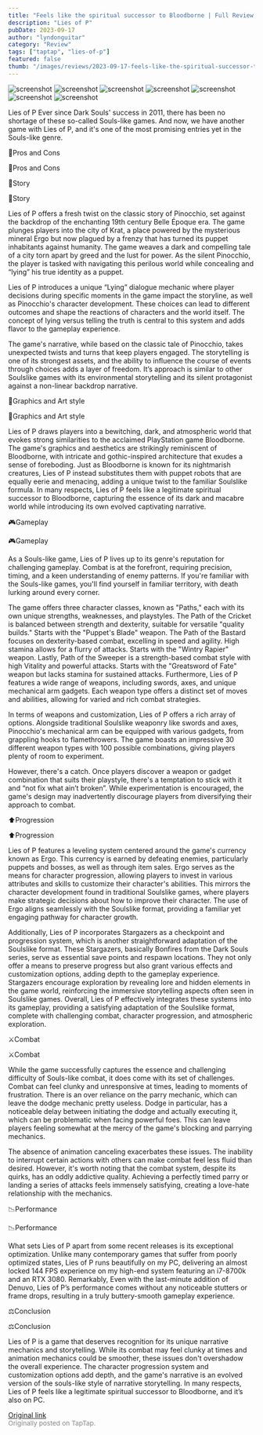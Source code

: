 ```yaml
---
title: "Feels like the spiritual successor to Bloodborne | Full Review - Lies of P"
description: "Lies of P"
pubDate: 2023-09-17
author: "lyndonguitar"
category: "Review"
tags: ["taptap", "lies-of-p"]
featured: false
thumb: "/images/reviews/2023-09-17-feels-like-the-spiritual-successor-to-bloodborne--full-review---lies-of-p-0.avif"
---
```


<div class="gallery">
  <img src="/images/reviews/2023-09-17-feels-like-the-spiritual-successor-to-bloodborne--full-review---lies-of-p-0.avif" alt="screenshot" />
  <img src="/images/reviews/2023-09-17-feels-like-the-spiritual-successor-to-bloodborne--full-review---lies-of-p-1.avif" alt="screenshot" />
  <img src="/images/reviews/2023-09-17-feels-like-the-spiritual-successor-to-bloodborne--full-review---lies-of-p-2.avif" alt="screenshot" />
  <img src="/images/reviews/2023-09-17-feels-like-the-spiritual-successor-to-bloodborne--full-review---lies-of-p-3.avif" alt="screenshot" />
  <img src="/images/reviews/2023-09-17-feels-like-the-spiritual-successor-to-bloodborne--full-review---lies-of-p-4.avif" alt="screenshot" />
  <img src="/images/reviews/2023-09-17-feels-like-the-spiritual-successor-to-bloodborne--full-review---lies-of-p-5.avif" alt="screenshot" />
  <img src="/images/reviews/2023-09-17-feels-like-the-spiritual-successor-to-bloodborne--full-review---lies-of-p-6.avif" alt="screenshot" />
</div>

Lies of P
Ever since Dark Souls' success in 2011, there has been no shortage of these so-called Souls-like games. And now, we have another game with Lies of P, and it's one of the most promising entries yet in the Souls-like genre.

📌Pros and Cons

📌Pros and Cons

📖Story

📖Story

Lies of P offers a fresh twist on the classic story of Pinocchio, set against the backdrop of the enchanting 19th century Belle Époque era.  The game plunges players into the city of Krat, a place powered by the mysterious mineral Ergo but now plagued by a frenzy that has turned its puppet inhabitants against humanity. The game weaves a dark and compelling tale of a city torn apart by greed and the lust for power. As the silent Pinocchio, the player is tasked with navigating this perilous world while concealing and “lying” his true identity as a puppet.

Lies of P introduces a unique “Lying” dialogue mechanic where player decisions during specific moments in the game impact the storyline, as well as Pinocchio's character development. These choices can lead to different outcomes and shape the reactions of characters and the world itself. The concept of lying versus telling the truth is central to this system and adds flavor to the gameplay experience.

The game's narrative, while based on the classic tale of Pinocchio, takes unexpected twists and turns that keep players engaged. The storytelling is one of its strongest assets, and the ability to influence the course of events through choices adds a layer of freedom. It’s approach is similar to other Soulslike games with its environmental storytelling and its silent protagonist against a non-linear backdrop narrative.

🎨Graphics and Art style

🎨Graphics and Art style

Lies of P draws players into a bewitching, dark, and atmospheric world that evokes strong similarities to the acclaimed PlayStation game Bloodborne. The game's graphics and aesthetics are strikingly reminiscent of Bloodborne, with intricate and gothic-inspired architecture that exudes a sense of foreboding. Just as Bloodborne is known for its nightmarish creatures, Lies of P instead substitutes them with puppet robots that are equally eerie and menacing, adding a unique twist to the familiar Soulslike formula. In many respects, Lies of P feels like a legitimate spiritual successor to Bloodborne, capturing the essence of its dark and macabre world while introducing its own evolved captivating narrative.

🎮Gameplay

🎮Gameplay

As a Souls-like game, Lies of P lives up to its genre's reputation for challenging gameplay. Combat is at the forefront, requiring precision, timing, and a keen understanding of enemy patterns. If you're familiar with the Souls-like games, you'll find yourself in familiar territory, with death lurking around every corner.

The game offers three character classes, known as "Paths," each with its own unique strengths, weaknesses, and playstyles. The Path of the Cricket is balanced between strength and dexterity, suitable for versatile "quality builds." Starts with the "Puppet's Blade" weapon. The Path of the Bastard focuses on dexterity-based combat, excelling in speed and agility. High stamina allows for a flurry of attacks. Starts with the "Wintry Rapier" weapon. Lastly, Path of the Sweeper is a strength-based combat style with high Vitality and powerful attacks. Starts with the "Greatsword of Fate" weapon but lacks stamina for sustained attacks. Furthermore, Lies of P features a wide range of weapons, including swords, axes, and unique mechanical arm gadgets. Each weapon type offers a distinct set of moves and abilities, allowing for varied and rich combat strategies.

In terms of weapons and customization, Lies of P offers a rich array of options. Alongside traditional Soulslike weaponry like swords and axes, Pinocchio's mechanical arm can be equipped with various gadgets, from grappling hooks to flamethrowers. The game boasts an impressive 30 different weapon types with 100 possible combinations, giving players plenty of room to experiment.

However, there's a catch. Once players discover a weapon or gadget combination that suits their playstyle, there's a temptation to stick with it and “not fix what ain’t broken”. While experimentation is encouraged, the game's design may inadvertently discourage players from diversifying their approach to combat.

⬆️Progression

⬆️Progression

Lies of P features a leveling system centered around the game's currency known as Ergo. This currency is earned by defeating enemies, particularly puppets and bosses, as well as through item sales. Ergo serves as the means for character progression, allowing players to invest in various attributes and skills to customize their character's abilities. This mirrors the character development found in traditional Soulslike games, where players make strategic decisions about how to improve their character. The use of Ergo aligns seamlessly with the Soulslike format, providing a familiar yet engaging pathway for character growth.

Additionally, Lies of P incorporates Stargazers as a checkpoint and progression system, which is another straightforward adaptation of the Soulslike format. These Stargazers, basically Bonfires from the Dark Souls series, serve as essential save points and respawn locations. They not only offer a means to preserve progress but also grant various effects and customization options, adding depth to the gameplay experience. Stargazers encourage exploration by revealing lore and hidden elements in the game world, reinforcing the immersive storytelling aspects often seen in Soulslike games. Overall, Lies of P effectively integrates these systems into its gameplay, providing a satisfying adaptation of the Soulslike format, complete with challenging combat, character progression, and atmospheric exploration.

⚔️Combat

⚔️Combat

While the game successfully captures the essence and challenging difficulty of Souls-like combat, it does come with its set of challenges. Combat can feel clunky and unresponsive at times, leading to moments of frustration. There is an over reliance on the parry mechanic, which can leave the dodge mechanic pretty useless. Dodge in particular, has a noticeable delay between initiating the dodge and actually executing it, which can be problematic when facing powerful foes. This can leave players feeling somewhat at the mercy of the game's blocking and parrying mechanics.

The absence of animation canceling exacerbates these issues. The inability to interrupt certain actions with others can make combat feel less fluid than desired. However, it's worth noting that the combat system, despite its quirks, has an oddly addictive quality. Achieving a perfectly timed parry or landing a series of attacks feels immensely satisfying, creating a love-hate relationship with the mechanics.

📉Performance

📉Performance

What sets Lies of P apart from some recent releases is its exceptional optimization. Unlike many contemporary games that suffer from poorly optimized states, Lies of P runs beautifully on my PC, delivering an almost locked 144 FPS experience on my high-end system featuring an i7-8700k and an RTX 3080. Remarkably, Even with the last-minute addition of Denuvo, Lies of P’s performance comes without any noticeable stutters or frame drops, resulting in a truly buttery-smooth gameplay experience.

⚖️Conclusion

⚖️Conclusion

Lies of P is a game that deserves recognition for its unique narrative mechanics and storytelling. While its combat may feel clunky at times and animation mechanics  could be smoother, these issues don't overshadow the overall experience. The character progression system and customization options add depth, and the game's narrative is an evolved version of the souls-like style of narrative storytelling. In many respects, Lies of P feels like a legitimate spiritual successor to Bloodborne, and it’s also on PC.

[Original link](https://www.taptap.io/post/6293349)<br><span style="font-size: 0.95em; color: #888;">Originally posted on TapTap.</span>
